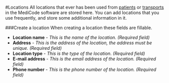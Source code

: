 #Locations
All locations that ever has been used from [patients](patients.md) or [transports](transports.md) in the MediCode software are stored here. You can add locations that you use frequently, and store some additional information in it.

###Create a location
When creating a location these fields are fillable.

- **Location name** - *This is the name of the location. (Required field)*
- **Address** - *This is the address of the location, the address must be unique. (Required field)*
- **Location type** - *This is the type of the location. (Required field)*
- **E-mail address** - *This is the email address of the location. (Required field)*
- **Phone number** - *This is the phone number of the location. (Required field)*




